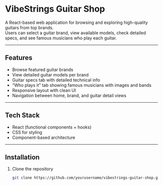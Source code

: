 # VibeStrings Guitar Shop

A React-based web application for browsing and exploring high-quality guitars from top brands.  
Users can select a guitar brand, view available models, check detailed specs, and see famous musicians who play each guitar.

---

## Features

- Browse featured guitar brands
- View detailed guitar models per brand
- Guitar specs tab with detailed technical info
- "Who plays it" tab showing famous musicians with images and bands
- Responsive layout with clean UI
- Navigation between home, brand, and guitar detail views

---

## Tech Stack

- React (functional components + hooks)
- CSS for styling
- Component-based architecture

---

## Installation

1. Clone the repository  
   ```bash
   git clone https://github.com/yourusername/vibestrings-guitar-shop.git
